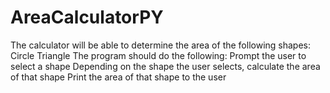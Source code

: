 # AreaCalculatorPY
The calculator will be able to determine the area of the following shapes:
Circle
Triangle
The program should do the following:
Prompt the user to select a shape
Depending on the shape the user selects, calculate the area of that shape
Print the area of that shape to the user
